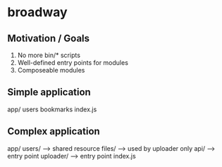 # broadway 

## Motivation / Goals
1. No more bin/* scripts
2. Well-defined entry points for modules
3. Composeable modules 

## Simple application

app/
  users
  bookmarks
  index.js
  
## Complex application

app/
  users/    --> shared resource
  files/    --> used by uploader only
  api/      --> entry point
  uploader/ --> entry point
  index.js
